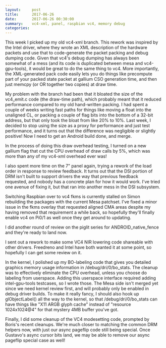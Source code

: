 ```yaml
---
layout:     post
title:      2017-06-26
date:       2017-06-26 00:30:00
summary:    vc4-xml, panel, raspbian vc4, memory debug
categories: 
---
```


This week I picked up my old vc4-xml branch.  This rework was inspired
by the Intel driver, where they wrote an XML description of the
hardware packets and use that to code-generate the packet packing and
debug dumping code.  Given that vc4's debug dumping has always been
somewhat of a mess (and its code is duplicated between mesa and
vc4-gpu-tools), it would be great to do the same thing to vc4.  More
importantly, the XML-generated pack code easily lets you do things
like precompute part of your packed state packet at gallium CSO
generation time, and then just memcpy (or OR together two copies) at
draw time.

My problem with the branch had been that it bloated the size of the
vc4_emit.c code (the draw-time path), which probably meant that it
reduced performance compared to my old hand-written packing.  I had
spent a couple of weeks writing fast paths for things like moving a
float into the unaligned CL, or packing a couple of flag bits into the
bottom of a 32-bit address, but that only took the bloat from like 20%
to 10%.  Last week, I decided to stop using the size as a proxy for
performance and just test performance, and it turns out that the
difference was negligible or slightly positive!  Now I need to get an
Android build done, and merge.

In the process of doing this draw overhead testing, I turned on a new
gallium flag that cut the CPU overhead of draw calls by 5%, which was
more than any of my vc4-xml overhead ever was!

I also spent more time on the 7" panel again, trying a rework of the
load order in response to review feedback.  It turns out that the DSI
portion of DRM isn't built to support drivers the way that previous
feedback requested, and nobody has a concrete plan for how it would
work.  I've tried one avenue of fixing it, but that ran into another
mess in the DSI subsystem.

Switching Raspbian over to vc4 fkms is currently stalled on Simon
rebuilding the packages with the current Mesa patchset.  I've fixed a
minor issue in the fkms overlay that requested aligned CMA areas
despite my having removed that requirement a while back, so hopefully
they'll finally enable vc4 on Pi0/1 as well once they get around to
updating.

I did another round of review on the piglit series for
ANDROID_native_fence and they're ready to land now.

I sent out a rework to make some VC4 NIR lowering code shareable with
other drivers.  Freedreno and Intel have both wanted it at some point,
so hopefully I can get some review on it.

In the kernel, I polished up my BO-labeling code that gives you
detailed graphics memory usage information in /debug/dri/0/bo_stats.
The cleanup was to effectively eliminate the CPU overhead, unless you
choose do labeling from userspace.  Adding this userspace interface
required adding intel-gpu-tools testcases, so I wrote those.  The Mesa
side isn't merged yet since we need kernel review first, and will
probably only be enabled in debug driver builds.  To make it really
fancy, I should also hook up glObjectLabel() all the way to the
kernel, so that /debug/dri/0/bo_stats can have things like "X11 ARGB
glyph cache" instead of "resource 1024x1024@4" for that mystery 4MB
buffer you've got.

Finally, I did some cleanup of the VC4 modesetting code, prompted by
Boris's recent cleanups.  We're much closer to matching the common DRM
helpers now, with just our async pageflip code still being special.
Once Gustavo's async cursor bits land, we may be able to remove our
async pageflip special case as well!

